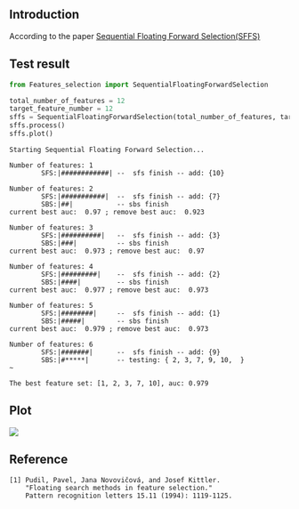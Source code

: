 ## Introduction

According to the paper [Sequential Floating Forward Selection(SFFS)](https://www.sciencedirect.com/science/article/abs/pii/0167865594901279)

## Test result
```python
from Features_selection import SequentialFloatingForwardSelection

total_number_of_features = 12
target_feature_number = 12
sffs = SequentialFloatingForwardSelection(total_number_of_features, target_feature_number, predict_callback)
sffs.process()
sffs.plot()
```

```shell
Starting Sequential Floating Forward Selection...

Number of features: 1
        SFS:|############| --  sfs finish -- add: {10}

Number of features: 2
        SFS:|###########|  --  sfs finish -- add: {7}
        SBS:|##|           -- sbs finish
current best auc:  0.97 ; remove best auc:  0.923

Number of features: 3
        SFS:|##########|   --  sfs finish -- add: {3}
        SBS:|###|          -- sbs finish
current best auc:  0.973 ; remove best auc:  0.97

Number of features: 4
        SFS:|#########|    --  sfs finish -- add: {2}
        SBS:|####|         -- sbs finish
current best auc:  0.977 ; remove best auc:  0.973

Number of features: 5
        SFS:|########|     --  sfs finish -- add: {1}
        SBS:|#####|        -- sbs finish
current best auc:  0.979 ; remove best auc:  0.973

Number of features: 6
        SFS:|#######|      --  sfs finish -- add: {9}
        SBS:|#*****|       -- testing: { 2, 3, 7, 9, 10,  }
~

The best feature set: [1, 2, 3, 7, 10], auc: 0.979
```

## Plot
![](/demo_images/sffs.png)

## Reference
```
[1] Pudil, Pavel, Jana Novovičová, and Josef Kittler. 
    "Floating search methods in feature selection." 
    Pattern recognition letters 15.11 (1994): 1119-1125.
```

